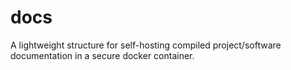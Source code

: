 # docs
A lightweight structure for self-hosting compiled project/software documentation in a secure docker container.
